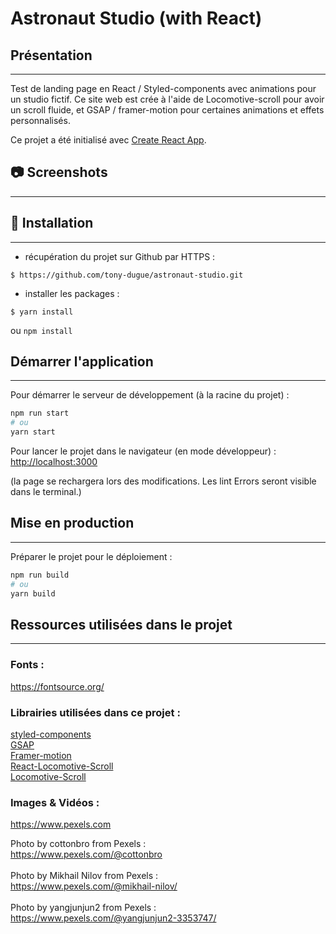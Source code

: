 # Astronaut Studio (with React)

## Présentation
***

Test de landing page en React / Styled-components avec animations pour un studio fictif. 
Ce site web est crée à l'aide de Locomotive-scroll pour avoir un scroll fluide, et GSAP / framer-motion pour certaines animations et effets personnalisés.

Ce projet a été initialisé avec [Create React App](https://github.com/facebook/create-react-app).

## 📷 Screenshots
***

## 🚀 Installation
***

- récupération du projet sur Github par HTTPS :

```shell script
$ https://github.com/tony-dugue/astronaut-studio.git
```

- installer les packages :
```shell script
$ yarn install
```
ou `npm install`

## Démarrer l'application
***

Pour démarrer le serveur de développement (à la racine du projet) :
```bash
npm run start
# ou
yarn start
```

Pour lancer le projet dans le navigateur (en mode développeur) :
[http://localhost:3000](http://localhost:3000)

(la page se rechargera lors des modifications.
Les lint Errors seront visible dans le terminal.)

## Mise en production
***

Préparer le projet pour le déploiement :

```bash
npm run build
# ou
yarn build
```

## Ressources utilisées dans le projet
***

### Fonts :
https://fontsource.org/ <br />

### Librairies utilisées dans ce projet :

[styled-components](https://styled-components.com/docs/advanced) <br />
[GSAP](https://greensock.com/gsap/) <br />
[Framer-motion](https://www.framer.com/motion/) <br />
[React-Locomotive-Scroll](https://www.npmjs.com/package/react-locomotive-scroll) <br />
[Locomotive-Scroll](https://www.npmjs.com/package/locomotive-scroll) <br />

### Images & Vidéos :

https://www.pexels.com <br />

Photo by cottonbro from Pexels : <br/>
https://www.pexels.com/@cottonbro
<br/><br/>
Photo by Mikhail Nilov from Pexels : <br/>
https://www.pexels.com/@mikhail-nilov/
<br/><br/>
Photo by yangjunjun2
from Pexels : <br/>
https://www.pexels.com/@yangjunjun2-3353747/
